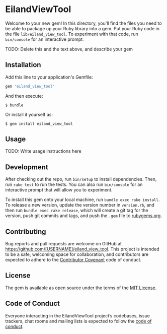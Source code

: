 # EilandViewTool

Welcome to your new gem! In this directory, you'll find the files you need to be able to package up your Ruby library into a gem. Put your Ruby code in the file `lib/eiland_view_tool`. To experiment with that code, run `bin/console` for an interactive prompt.

TODO: Delete this and the text above, and describe your gem

## Installation

Add this line to your application's Gemfile:

```ruby
gem 'eiland_view_tool'
```

And then execute:

    $ bundle

Or install it yourself as:

    $ gem install eiland_view_tool

## Usage

TODO: Write usage instructions here

## Development

After checking out the repo, run `bin/setup` to install dependencies. Then, run `rake test` to run the tests. You can also run `bin/console` for an interactive prompt that will allow you to experiment.

To install this gem onto your local machine, run `bundle exec rake install`. To release a new version, update the version number in `version.rb`, and then run `bundle exec rake release`, which will create a git tag for the version, push git commits and tags, and push the `.gem` file to [rubygems.org](https://rubygems.org).

## Contributing

Bug reports and pull requests are welcome on GitHub at https://github.com/[USERNAME]/eiland_view_tool. This project is intended to be a safe, welcoming space for collaboration, and contributors are expected to adhere to the [Contributor Covenant](http://contributor-covenant.org) code of conduct.

## License

The gem is available as open source under the terms of the [MIT License](https://opensource.org/licenses/MIT).

## Code of Conduct

Everyone interacting in the EilandViewTool project’s codebases, issue trackers, chat rooms and mailing lists is expected to follow the [code of conduct](https://github.com/[USERNAME]/eiland_view_tool/blob/master/CODE_OF_CONDUCT.md).
